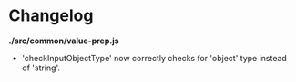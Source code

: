 # Changelog

**./src/common/value-prep.js**
* 'checkInputObjectType' now correctly checks for 'object' type instead of 'string'.